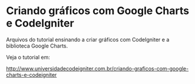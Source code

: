 # Criando gráficos com Google Charts e CodeIgniter

Arquivos do tutorial ensinando a criar gráficos com CodeIgniter e a biblioteca Google Charts.

Veja o tutorial em:

http://www.universidadecodeigniter.com.br/criando-graficos-com-google-charts-e-codeigniter
